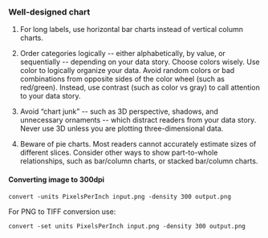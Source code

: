 ### Well-designed chart

1. For long labels, use horizontal bar charts instead of vertical column charts.

2. Order categories logically -- either alphabetically, by value, or sequentially -- depending on your data story. 
Choose colors wisely. Use color to logically organize your data. Avoid random colors or bad combinations from 
opposite sides of the color wheel (such as red/green). Instead, use contrast (such as color vs gray) to call attention to your data story.

3. Avoid “chart junk” -- such as 3D perspective, shadows, and unnecessary ornaments -- which distract readers from your data story.
Never use 3D unless you are plotting three-dimensional data.

4. Beware of pie charts. Most readers cannot accurately estimate sizes of different slices.
Consider other ways to show part-to-whole relationships, such as bar/column charts, or stacked bar/column charts.




#### Converting image to 300dpi




```
convert -units PixelsPerInch input.png -density 300 output.png
```

For PNG to TIFF conversion use: 

```
convert -set units PixelsPerInch input.png -density 300 output.png
```


